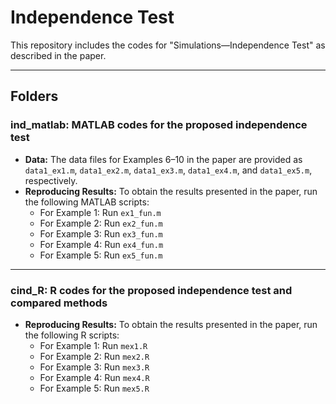 # Independence Test

This repository includes the codes for "Simulations—Independence Test" as described in the paper.

---
## Folders
 
### ind_matlab: MATLAB codes for the proposed  independence test 

- **Data:** The data files for Examples 6–10 in the paper are provided as `data1_ex1.m`, `data1_ex2.m`, `data1_ex3.m`, `data1_ex4.m`, and `data1_ex5.m`, respectively.
- **Reproducing Results:** To obtain the results presented in the paper, run the following MATLAB scripts:
  - For Example 1: Run `ex1_fun.m`
  - For Example 2: Run `ex2_fun.m`
  - For Example 3: Run `ex3_fun.m`
  - For Example 4: Run `ex4_fun.m`
  - For Example 5: Run `ex5_fun.m`
---

### cind_R: R codes for the proposed independence test and compared methods 

- **Reproducing Results:** To obtain the results presented in the paper, run the following R scripts:
  - For Example 1: Run `mex1.R`
  - For Example 2: Run `mex2.R`
  - For Example 3: Run `mex3.R`
  - For Example 4: Run `mex4.R`
  - For Example 5: Run `mex5.R`


